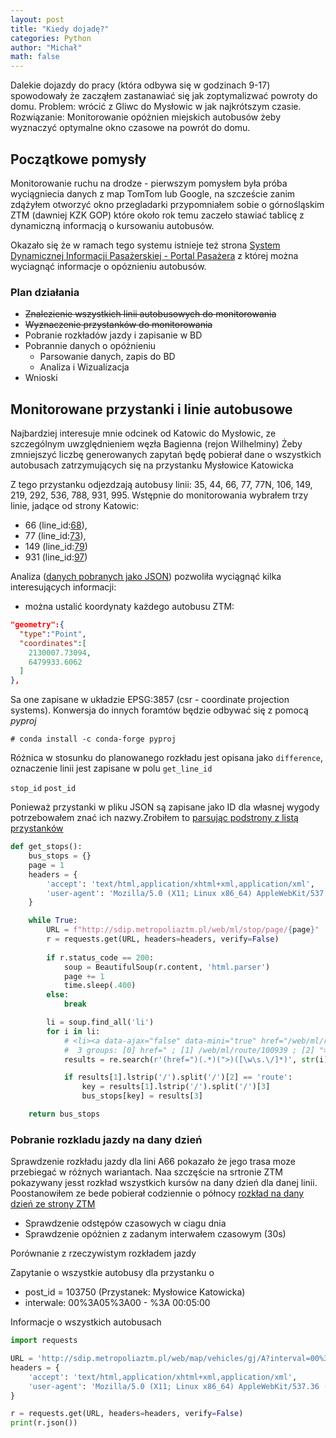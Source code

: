 ```yaml
---
layout: post
title: "Kiedy dojadę?"
categories: Python
author: "Michał"
math: false
---
```


Dalekie dojazdy do pracy (która odbywa się w godzinach 9-17) spowodowały że zacząłem zastanawiać się jak zoptymalizwać powroty do domu. 
Problem: wrócić z Gliwc do Mysłowic w jak najkrótszym czasie.
Rozwiązanie: Monitorowanie opóżnien miejskich autobusów żeby wyznaczyć optymalne okno czasowe na powrót do domu. 

## Początkowe pomysły
Monitorowanie ruchu na drodze - pierwszym pomysłem była próba wyciągniecia danych z map TomTom lub Google, na szczeście zanim zdążyłem otworzyć okno przegladarki przypomniałem sobie o górnośląskim ZTM (dawniej KZK GOP) które około rok temu zaczeło stawiać tablicę z dynamiczną informacją o kursowaniu autobusów. 

Okazało się że w ramach tego systemu istnieje też strona [System Dynamicznej Informacji Pasażerskiej - Portal Pasażera](http://sdip.metropoliaztm.pl/web/ml/map/) z której można wyciagnąć informacje o opóznieniu autobusów.

### Plan działania
* ~~Znalezienie wszystkich linii autobusowych do monitorowania~~
* ~~Wyznaczenie przystanków do monitorowania~~
* Pobranie rozkładów jazdy i zapisanie w BD
* Pobrannie danych o opóżnieniu
  * Parsowanie danych, zapis do BD
  * Analiza i Wizualizacja
 * Wnioski

## Monitorowane przystanki i linie autobusowe
Najbardziej interesuje mnie odcinek od Katowic do Mysłowic, ze szczególnym uwzględnieniem węzła Bagienna (rejon Wilhelminy) Żeby zmniejszyć liczbę generowanych zapytań będę pobierał dane o wszystkich autobusach zatrzymujących się na przystanku Mysłowice Katowicka 

Z tego przystanku odjezdzają autobusy linii: 35, 44, 66, 77, 77N, 106, 149, 219, 292, 536, 788, 931, 995. Wstępnie do monitorowania wybrałem trzy linie, jadące od strony Katowic:
- 66 (line_id:[68](http://sdip.metropoliaztm.pl/web/ml/line/68)),
- 77 (line_id:[73](http://sdip.metropoliaztm.pl/web/ml/line/73)),
- 149 (line_id:[79](http://sdip.metropoliaztm.pl/web/ml/line/79))
- 931 (line_id:[97](http://sdip.metropoliaztm.pl/web/ml/line/97))

Analiza ([danych pobranych jako JSON](http://sdip.metropoliaztm.pl/web/map/vehicles/gj/A?interval=00%3A05%3A00&post_id=103750)) pozwoliła wyciągnąć kilka interesujących informacji:
* można ustalić koordynaty każdego autobusu ZTM:
```json
"geometry":{
  "type":"Point",
  "coordinates":[
    2130007.73094,
    6479933.6062
  ]
},
```

Sa one zapisane w układzie EPSG:3857 (csr - coordinate projection systems). Konwersja do innych foramtów będzie odbywać się z pomocą *pyproj*
```
# conda install -c conda-forge pyproj
```

Różnica w stosunku do planowanego rozkładu jest opisana jako `difference`, oznaczenie linii jest zapisane w polu `get_line_id`

`stop_id`
`post_id`


Ponieważ przystanki w pliku JSON są zapisane jako ID dla własnej wygody potrzebowałem znać ich nazwy.Zrobiłem to [parsując podstrony z listą przystanków](http://sdip.metropoliaztm.pl/web/ml/stop/page/1)


```python
def get_stops():
    bus_stops = {}
    page = 1
    headers = {
        'accept': 'text/html,application/xhtml+xml,application/xml',
        'user-agent': 'Mozilla/5.0 (X11; Linux x86_64) AppleWebKit/537.36 (KHTML, like Gecko) Chrome/67.0.3396.99 Safari/537.36'
    }

    while True:
        URL = f"http://sdip.metropoliaztm.pl/web/ml/stop/page/{page}"
        r = requests.get(URL, headers=headers, verify=False)
    
        if r.status_code == 200:
            soup = BeautifulSoup(r.content, 'html.parser')
            page += 1
            time.sleep(.400)
        else:
            break

        li = soup.find_all('li')
        for i in li:
            # <li><a data-ajax="false" data-mini="true" href="/web/ml/route/100939">Grodziec Boleradz n/ż</a></li>
            #  3 groups: [0] href=" ; [1] /web/ml/route/100939 ; [2] "> ; [3] Grodziec Boleradz n/ż
            results = re.search(r'(href=")(.*)(">)([\w\s.\/]*)', str(i)).groups() 

            if results[1].lstrip('/').split('/')[2] == 'route':
                key = results[1].lstrip('/').split('/')[3]
                bus_stops[key] = results[3]

    return bus_stops
```




### Pobranie rozkladu jazdy na dany dzień

Sprawdzenie rozkładu jazdy dla lini A66 pokazało że jego trasa moze przebiegać w różnych wariantach. Naa szczęście na srtronie ZTM pokazywany jesst rozkład wszystkich kursów na dany dzień dla danej linii. Poostanowiłem ze bede pobierał codziennie o północy [rozkład na dany dzień ze strony ZTM](https://rj.metropoliaztm.pl/rozklady/przystanek/160056/)

- Sprawdzenie odstępów czasowych w ciagu dnia
- Sprawdzenie opóżnien z zadanym interwałem czasowym (30s)


Porównanie z rzeczywistym rozkładem jazdy

Zapytanie o wszystkie autobusy dla przystanku o 
* post_id = 103750 (Przystanek: Mysłowice Katowicka)
* interwale: 00%3A05%3A00 - %3A 00:05:00


Informacje o wszystkich autobusach 

```python
import requests

URL = 'http://sdip.metropoliaztm.pl/web/map/vehicles/gj/A?interval=00%3A05%3A00&post_id=103750'
headers = {
    'accept': 'text/html,application/xhtml+xml,application/xml',
    'user-agent': 'Mozilla/5.0 (X11; Linux x86_64) AppleWebKit/537.36 (KHTML, like Gecko) Chrome/67.0.3396.99 Safari/537.36'
}

r = requests.get(URL, headers=headers, verify=False)
print(r.json())
```